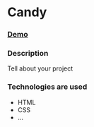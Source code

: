 # Candy

### [Demo](https://github.com/maximkacmm/Candy/src/index.html)

### Description

Tell about your project

### Technologies are used

- HTML
- CSS
- ...
